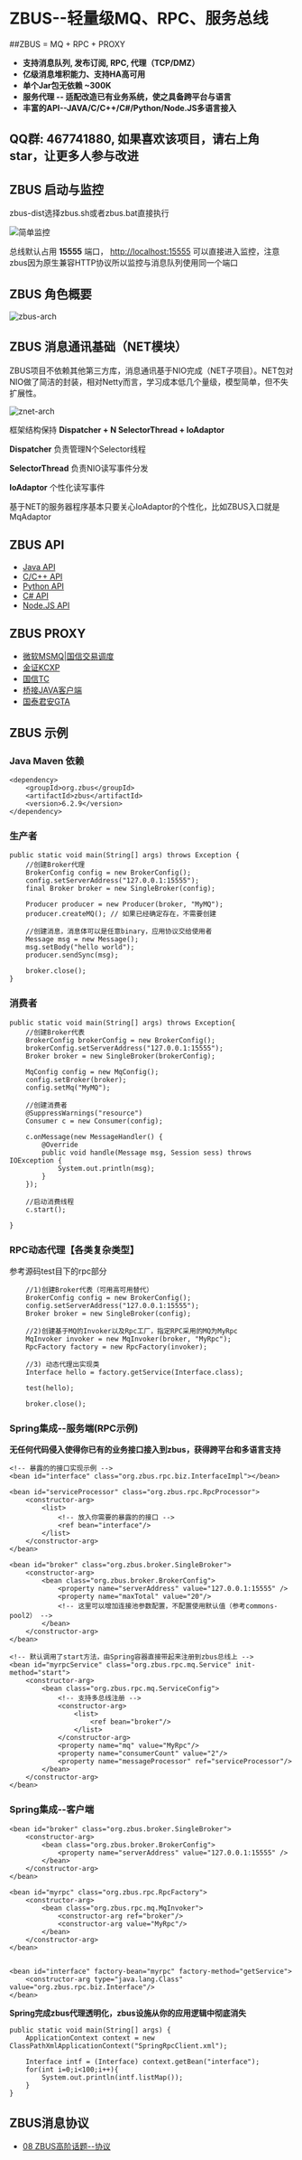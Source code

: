 # ZBUS--轻量级MQ、RPC、服务总线


##ZBUS = MQ + RPC + PROXY


* **支持消息队列, 发布订阅, RPC, 代理（TCP/DMZ）**
* **亿级消息堆积能力、支持HA高可用**
* **单个Jar包无依赖 ~300K**
* **服务代理 -- 适配改造已有业务系统，使之具备跨平台与语言**
* **丰富的API--JAVA/C/C++/C#/Python/Node.JS多语言接入** 

## QQ群: 467741880, 如果喜欢该项目，请右上角star，让更多人参与改进



## ZBUS 启动与监控 

zbus-dist选择zbus.sh或者zbus.bat直接执行

![简单监控](http://git.oschina.net/uploads/images/2015/0818/132153_425b58e9_7458.png)

总线默认占用 **15555** 端口， [http://localhost:15555](http://localhost:15555 "默认监控地址") 可以直接进入监控，注意zbus因为原生兼容HTTP协议所以监控与消息队列使用同一个端口


## ZBUS 角色概要

![zbus-arch](http://git.oschina.net/uploads/images/2015/0818/145645_0a1651bf_7458.png)


## ZBUS 消息通讯基础（NET模块）

ZBUS项目不依赖其他第三方库，消息通讯基于NIO完成（NET子项目）。NET包对NIO做了简洁的封装，相对Netty而言，学习成本低几个量级，模型简单，但不失扩展性。


![znet-arch](http://git.oschina.net/uploads/images/2015/0818/151248_bde11d15_7458.png)

框架结构保持 **Dispatcher + N SelectorThread + IoAdaptor**

**Dispatcher** 负责管理N个Selector线程

**SelectorThread** 负责NIO读写事件分发

**IoAdaptor** 个性化读写事件

基于NET的服务器程序基本只要关心IoAdaptor的个性化，比如ZBUS入口就是MqAdaptor


## ZBUS API

* [Java API](http://git.oschina.net/rushmore/zbus "zbus") 
* [C/C++ API](http://git.oschina.net/rushmore/zbus-api-c "zbus-api-c") 
* [Python API](http://git.oschina.net/rushmore/zbus-api-python "zbus-api-python") 
* [C# API](http://git.oschina.net/rushmore/zbus-api-csharp "zbus-api-csharp") 
* [Node.JS API](http://git.oschina.net/rushmore/zbus-api-nodejs "zbus-api-nodejs") 

## ZBUS PROXY

* [微软MSMQ|国信交易调度](http://git.oschina.net/rushmore/zbus-proxy-msmq "zbus-proxy-msmq") 
* [金证KCXP](http://git.oschina.net/rushmore/zbus-proxy-kcxp "zbus-proxy-kcxp") 
* [国信TC](http://git.oschina.net/rushmore/zbus-proxy-tc "zbus-proxy-tc") 
* [桥接JAVA客户端](http://git.oschina.net/rushmore/zbus-proxy-java "zbus-proxy-java") 
* [国泰君安GTA](http://git.oschina.net/rushmore/zbus-proxy-gta "zbus-proxy-gta")


## ZBUS 示例

### Java Maven 依赖

	<dependency>
		<groupId>org.zbus</groupId>
		<artifactId>zbus</artifactId>
		<version>6.2.9</version>
	</dependency>

### 生产者


	public static void main(String[] args) throws Exception { 
		//创建Broker代理
		BrokerConfig config = new BrokerConfig();
		config.setServerAddress("127.0.0.1:15555");
		final Broker broker = new SingleBroker(config);
 
		Producer producer = new Producer(broker, "MyMQ");
		producer.createMQ(); // 如果已经确定存在，不需要创建

		//创建消息，消息体可以是任意binary，应用协议交给使用者
		Message msg = new Message();
		msg.setBody("hello world");
		producer.sendSync(msg);  
		
		broker.close();
	}


### 消费者

	public static void main(String[] args) throws Exception{  
		//创建Broker代表
		BrokerConfig brokerConfig = new BrokerConfig();
		brokerConfig.setServerAddress("127.0.0.1:15555");
		Broker broker = new SingleBroker(brokerConfig);
		
		MqConfig config = new MqConfig(); 
		config.setBroker(broker);
		config.setMq("MyMQ");
		
		//创建消费者
		@SuppressWarnings("resource")
		Consumer c = new Consumer(config);  
		
		c.onMessage(new MessageHandler() { 
			@Override
			public void handle(Message msg, Session sess) throws IOException {
				System.out.println(msg);
			}
		});

		//启动消费线程
		c.start();   
		
	}  

 
### RPC动态代理【各类复杂类型】

参考源码test目下的rpc部分

		//1)创建Broker代表（可用高可用替代）
		BrokerConfig config = new BrokerConfig();
		config.setServerAddress("127.0.0.1:15555");
		Broker broker = new SingleBroker(config);
		 
		//2)创建基于MQ的Invoker以及Rpc工厂，指定RPC采用的MQ为MyRpc
		MqInvoker invoker = new MqInvoker(broker, "MyRpc"); 
		RpcFactory factory = new RpcFactory(invoker); 
		
		//3) 动态代理出实现类
		Interface hello = factory.getService(Interface.class);
		
		test(hello);  
		
		broker.close();


 
 
### Spring集成--服务端(RPC示例)

**无任何代码侵入使得你已有的业务接口接入到zbus，获得跨平台和多语言支持**

	<!-- 暴露的的接口实现示例 -->
	<bean id="interface" class="org.zbus.rpc.biz.InterfaceImpl"></bean>
	
	<bean id="serviceProcessor" class="org.zbus.rpc.RpcProcessor">
		<constructor-arg>
			<list>
				<!-- 放入你需要的暴露的的接口 -->
				<ref bean="interface"/>
			</list>
		</constructor-arg>
	</bean>
	 
	<bean id="broker" class="org.zbus.broker.SingleBroker">
		<constructor-arg>
			<bean class="org.zbus.broker.BrokerConfig">
				<property name="serverAddress" value="127.0.0.1:15555" />
				<property name="maxTotal" value="20"/>
				<!-- 这里可以增加连接池参数配置，不配置使用默认值（参考commons-pool2） -->
			</bean>
		</constructor-arg>
	</bean>
	
	<!-- 默认调用了start方法，由Spring容器直接带起来注册到zbus总线上 -->
	<bean id="myrpcService" class="org.zbus.rpc.mq.Service" init-method="start">
		<constructor-arg>  
			<bean class="org.zbus.rpc.mq.ServiceConfig">
			    <!-- 支持多总线注册 -->
				<constructor-arg> 
					<list>
						<ref bean="broker"/> 
					</list>
				</constructor-arg>  
				<property name="mq" value="MyRpc"/>
				<property name="consumerCount" value="2"/> 
				<property name="messageProcessor" ref="serviceProcessor"/>
			</bean>
		</constructor-arg>
	</bean>


### Spring集成--客户端


	<bean id="broker" class="org.zbus.broker.SingleBroker">
		<constructor-arg>
			<bean class="org.zbus.broker.BrokerConfig">
				<property name="serverAddress" value="127.0.0.1:15555" /> 
			</bean>
		</constructor-arg>
	</bean>
	
	<bean id="myrpc" class="org.zbus.rpc.RpcFactory">
		<constructor-arg> 
			<bean class="org.zbus.rpc.mq.MqInvoker"> 
				<constructor-arg ref="broker"/>
				<constructor-arg value="MyRpc"/> 
			</bean>
		</constructor-arg>
	</bean>
 
 
	<bean id="interface" factory-bean="myrpc" factory-method="getService">
		<constructor-arg type="java.lang.Class" value="org.zbus.rpc.biz.Interface"/> 
	</bean> 

**Spring完成zbus代理透明化，zbus设施从你的应用逻辑中彻底消失**

	public static void main(String[] args) { 
		ApplicationContext context = new ClassPathXmlApplicationContext("SpringRpcClient.xml");
		 
		Interface intf = (Interface) context.getBean("interface"); 
		for(int i=0;i<100;i++){
			System.out.println(intf.listMap());
		} 
	} 
	

## ZBUS消息协议

* [08 ZBUS高阶话题--协议](http://git.oschina.net/rushmore/zbus/blob/master/doc/08.%20ZBUS%E9%AB%98%E9%98%B6%E8%AF%9D%E9%A2%98--%E5%8D%8F%E8%AE%AE.md?dir=0&filepath=doc%2F08.+ZBUS%E9%AB%98%E9%98%B6%E8%AF%9D%E9%A2%98--%E5%8D%8F%E8%AE%AE.md&oid=61c459ed0b6dcb0b6d204711cb4d58d183715a3a&sha=9473c1b43089291e385b15eb3deaa32f7277a428 "08 ZBUS高阶话题--协议") 